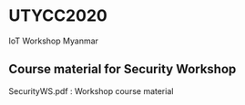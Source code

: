 # UTYCC2020
IoT Workshop Myanmar 
## Course material for Security Workshop
SecurityWS.pdf : Workshop course material
